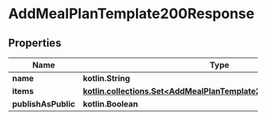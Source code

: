 
# AddMealPlanTemplate200Response

## Properties
| Name | Type | Description | Notes |
| ------------ | ------------- | ------------- | ------------- |
| **name** | **kotlin.String** |  |  |
| **items** | [**kotlin.collections.Set&lt;AddMealPlanTemplate200ResponseItemsInner&gt;**](AddMealPlanTemplate200ResponseItemsInner.md) |  |  |
| **publishAsPublic** | **kotlin.Boolean** |  |  |



